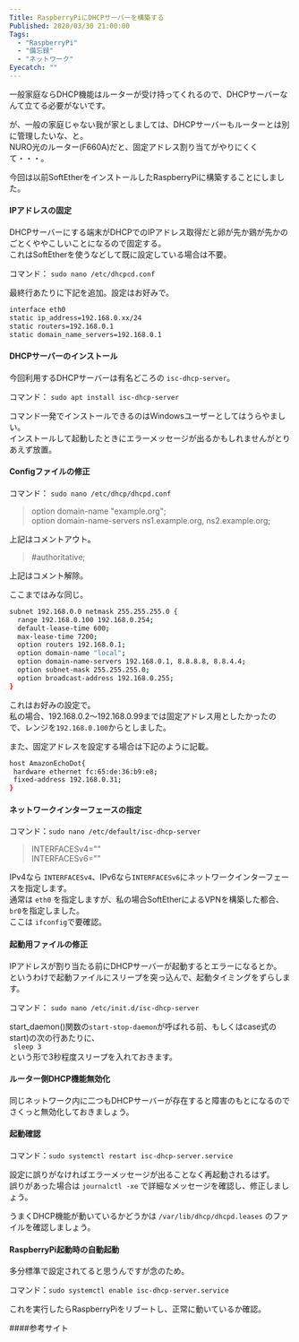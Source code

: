 ```yaml
---
Title: RaspberryPiにDHCPサーバーを構築する
Published: 2020/03/30 21:00:00
Tags:
  - "RaspberryPi"
  - "備忘録"
  - "ネットワーク"
Eyecatch: ""
---
```

一般家庭ならDHCP機能はルーターが受け持ってくれるので、DHCPサーバーなんて立てる必要がないです。  

が、一般の家庭じゃない我が家としましては、DHCPサーバーもルーターとは別に管理したいな、と。  
NURO光のルーター(F660A)だと、固定アドレス割り当てがやりにくくて・・・。  

今回は以前SoftEtherをインストールしたRaspberryPiに構築することにしました。  




#### IPアドレスの固定
DHCPサーバーにする端末がDHCPでのIPアドレス取得だと卵が先か鶏が先かのごとくややこしいことになるので固定する。    
これはSoftEtherを使うなどして既に設定している場合は不要。  

コマンド： `sudo nano /etc/dhcpcd.conf`    

最終行あたりに下記を追加。設定はお好みで。  

```sh
interface eth0
static ip_address=192.168.0.xx/24
static routers=192.168.0.1
static domain_name_servers=192.168.0.1
```


#### DHCPサーバーのインストール  

今回利用するDHCPサーバーは有名どころの `isc-dhcp-server`。  

コマンド： `sudo apt install isc-dhcp-server`    

コマンド一発でインストールできるのはWindowsユーザーとしてはうらやましい。  
インストールして起動したときにエラーメッセージが出るかもしれませんがとりあえず放置。  

#### Configファイルの修正  
コマンド： `sudo nano /etc/dhcp/dhcpd.conf`  

> option domain-name "example.org";  
> option domain-name-servers ns1.example.org, ns2.example.org;

上記はコメントアウト。  

> \#authoritative;

上記はコメント解除。  

ここまではみな同じ。  

```sh
subnet 192.168.0.0 netmask 255.255.255.0 {
  range 192.168.0.100 192.168.0.254;
  default-lease-time 600;
  max-lease-time 7200;
  option routers 192.168.0.1;
  option domain-name "local";
  option domain-name-servers 192.168.0.1, 8.8.8.8, 8.8.4.4;
  option subnet-mask 255.255.255.0;
  option broadcast-address 192.168.0.255;
}
```

これはお好みの設定で。  
私の場合、192.168.0.2～192.168.0.99までは固定アドレス用としたかったので、レンジを`192.168.0.100`からとしました。  

また、固定アドレスを設定する場合は下記のように記載。  

```sh
host AmazonEchoDot{
 hardware ethernet fc:65:de:36:b9:e8;
 fixed-address 192.168.0.31;
}
```

#### ネットワークインターフェースの指定  
コマンド：`sudo nano /etc/default/isc-dhcp-server`  

> INTERFACESv4=""  
> INTERFACESv6=""  

IPv4なら `INTERFACESv4`、IPv6なら`INTERFACESv6`にネットワークインターフェースを指定します。  
通常は `eth0` を指定しますが、私の場合SoftEtherによるVPNを構築した都合、`br0`を指定しました。  
ここは `ifconfig`で要確認。  

#### 起動用ファイルの修正  
IPアドレスが割り当たる前にDHCPサーバーが起動するとエラーになるとか。  
というわけで起動ファイルにスリープを突っ込んで、起動タイミングをずらします。  

コマンド： `sudo nano /etc/init.d/isc-dhcp-server`  

start_daemon()関数の`start-stop-daemon`が呼ばれる前、もしくはcase式の start)の次の行あたりに、  
` sleep 3`  
という形で3秒程度スリープを入れておきます。  

#### ルーター側DHCP機能無効化  
同じネットワーク内に二つもDHCPサーバーが存在すると障害のもとになるのでさくっと無効化しておきましょう。  

#### 起動確認  

コマンド：`sudo systemctl restart isc-dhcp-server.service` 

設定に誤りがなければエラーメッセージが出ることなく再起動されるはず。  
誤りがあった場合は `journalctl -xe` で詳細なメッセージを確認し、修正しましょう。  

うまくDHCP機能が動いているかどうかは `/var/lib/dhcp/dhcpd.leases` のファイルを確認しましょう。  

#### RaspberryPi起動時の自動起動  
多分標準で設定されてると思うんですが念のため。  

コマンド：`sudo systemctl enable isc-dhcp-server.service`  

これを実行したらRaspberryPiをリブートし、正常に動いているか確認。  



####参考サイト  

<?# OEmbed "https://cgbeginner.net/raspi-dhcp-server/" /?>


